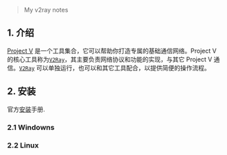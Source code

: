 > My v2ray notes

## 1. 介绍
[Project V](https://www.v2ray.com/) 是一个工具集合，它可以帮助你打造专属的基础通信网络。Project V 的核心工具称为[`V2Ray`](https://github.com/v2ray/v2ray-core)，其主要负责网络协议和功能的实现，与其它 Project V 通信。[`V2Ray`](https://github.com/v2ray/v2ray-core) 可以单独运行，也可以和其它工具配合，以提供简便的操作流程。

## 2. 安装
官方[安装](https://www.v2ray.com/chapter_00/install.html)手册.

### 2.1 Windowns
### 2.2 Linux

<!--stackedit_data:
eyJwcm9wZXJ0aWVzIjoiZXh0ZW5zaW9uczpcbiAgcHJlc2V0Oi
BnZm1cbiIsImhpc3RvcnkiOls5MzcwMTA5MTMsMzM1MjEzOTIz
LC03NTIyNzMyNDAsMTkwNTY3MDAxXX0=
-->